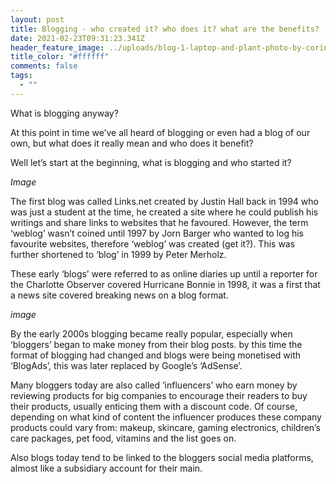 ```yaml
---
layout: post
title: Blogging - who created it? who does it? what are the benefits?
date: 2021-02-23T09:31:23.341Z
header_feature_image: ../uploads/blog-1-laptop-and-plant-photo-by-corinne-kutz-on-unsplash-.jpg
title_color: "#ffffff"
comments: false
tags:
  - ""
---
```

What is blogging anyway? 



At this point in time we’ve all heard of blogging or even had a blog of our own, but what does it really mean and who does it benefit? 

Well let’s start at the beginning, what is blogging and who started it?



*Image*



The first blog was called Links.net created by Justin Hall back in 1994 who was just a student at the time, he created a site where he could publish his writings and share links to websites that he favoured. However, the term ‘weblog’ wasn’t coined until 1997 by Jorn Barger who wanted to log his favourite websites, therefore ‘weblog’ was created (get it?). This was further shortened to ‘blog’ in 1999 by Peter Merholz. 



These early ‘blogs’ were referred to as online diaries up until a reporter for the Charlotte Observer covered Hurricane Bonnie in 1998, it was a first that a news site covered breaking news on a blog format.



*image*

By the early 2000s blogging became really popular, especially when ‘bloggers’ began to make money from their blog posts. by this time the format of blogging had changed and blogs were being monetised with ‘BlogAds’, this was later replaced by Google’s ‘AdSense’. 



Many bloggers today are also called ‘influencers’ who earn money by reviewing products for big companies to encourage their readers to buy their products, usually enticing them with a discount code. Of course, depending on what kind of content the influencer produces these company products could vary from: makeup, skincare, gaming electronics, children’s care packages, pet food, vitamins and the list goes on.



Also blogs today tend to be linked to the bloggers social media platforms, almost like a subsidiary account for their main.